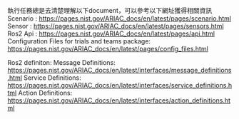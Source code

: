 執行任務總是去清楚理解以下document，可以參考以下網址獲得相關資訊
Scenario : https://pages.nist.gov/ARIAC_docs/en/latest/pages/scenario.html
Sensor : https://pages.nist.gov/ARIAC_docs/en/latest/pages/sensors.html
Ros2 Api : https://pages.nist.gov/ARIAC_docs/en/latest/pages/api.html
Configuration Files for trials and teams package: https://pages.nist.gov/ARIAC_docs/en/latest/pages/config_files.html

Ros2 definiton:
    Message Definitions: https://pages.nist.gov/ARIAC_docs/en/latest/interfaces/message_definitions.html
    Service Definitions: https://pages.nist.gov/ARIAC_docs/en/latest/interfaces/service_definitions.html
    Action Definitions: https://pages.nist.gov/ARIAC_docs/en/latest/interfaces/action_definitions.html